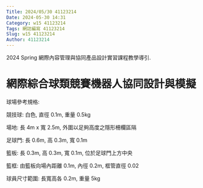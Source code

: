 ```yaml
---
Title: 2024/05/30 41123214
Date: 2024-05-30 14:31
Category: w15 41123214
Tags: 網誌編寫 41123214
Slug: w15 41123214
Author: 41123214
---
```


2024 Spring 網際內容管理與協同產品設計實習課程教學導引.

<!-- PELICAN_END_SUMMARY -->
 # 網際綜合球類競賽機器人協同設計與模擬
 球場參考規格:

競技球: 白色, 直徑 0.1m, 重量 0.5kg

場地: 長 4m x 寬 2.5m, 外圍以足夠高度之隱形柵欄區隔

足球門: 長 0.6m, 高 0.3m, 寬 0.1m

籃板: 長 0.3m, 高 0.3m, 寬 0.1m, 位於足球門上方中央

籃框: 由籃板向場內距離 0.1m, 內徑 0.2m, 框管直徑 0.02

球員尺寸範圍: 長寬高各 0.2m, 重量 5kg